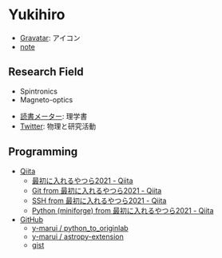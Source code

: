 # Yukihiro
- [Gravatar](https://ja.gravatar.com/hitorigotomemo): アイコン
- [note](https://note.com/y_marui)

## Research Field
- Spintronics
- Magneto-optics

* [読書メーター](https://bookmeter.com/users/1068574): 理学書
* [Twitter](https://twitter.com/_y_marui): 物理と研究活動

## Programming
- [Qiita](https://qiita.com/y_marui)
  - [最初に入れるやつら2021 - Qiita](https://qiita.com/y_marui/items/0ce03b01de0e7ea02de1)
  - [Git from 最初に入れるやつら2021 - Qiita](https://qiita.com/y_marui/items/c8bf3e4af3e9d0b09d75)
  - [SSH from 最初に入れるやつら2021 - Qiita](https://qiita.com/y_marui/items/03fb3298777c33ba2ff4)
  - [Python (miniforge) from 最初に入れるやつら2021 - Qiita](https://qiita.com/y_marui/items/34e9636a3023b57fbbd1)
- [GitHub](https://github.com/y-marui)
  - [y\-marui / python\_to\_originlab](https://github.com/y-marui/python_to_originlab) 
  - [y\-marui / astropy\-extension](https://github.com/y-marui/astropy-extension)
  - [gist](https://gist.github.com/y-marui)
